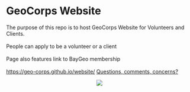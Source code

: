 # GeoCorps Website

The purpose of this repo is to host GeoCorps Website for Volunteers and Clients. 
<br><br>
People can apply to be a volunteer or a client
<br><br>
Page also features link to BayGeo membership
<br><br>
<a href="https://geo-corps.github.io/website/">https://geo-corps.github.io/website/</a>
<a href="mailto:awade@baygeo.com?Subject=GeoCorps">Questions, comments, concerns?</a>
<center>
<img src='https://i.imgur.com/V58Rjs5.png' />
</center>
